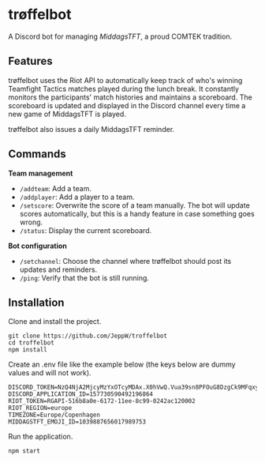# trøffelbot
A Discord bot for managing *MiddagsTFT*, a proud COMTEK tradition.

## Features
trøffelbot uses the Riot API to automatically keep track of who's winning Teamfight Tactics matches played during the lunch break. It constantly monitors the participants' match histories and maintains a scoreboard. The scoreboard is updated and displayed in the Discord channel every time a new game of MiddagsTFT is played.

trøffelbot also issues a daily MiddagsTFT reminder.

## Commands
__Team management__
- `/addteam`: Add a team.
- `/addplayer`: Add a player to a team.
- `/setscore`: Overwrite the score of a team manually. The bot will update scores automatically, but this is a handy feature in case something goes wrong.
- `/status`: Display the current scoreboard.

__Bot configuration__
- `/setchannel`: Choose the channel where trøffelbot should post its updates and reminders.
- `/ping`: Verify that the bot is still running.

## Installation
Clone and install the project.
```
git clone https://github.com/JeppW/troffelbot
cd troffelbot
npm install
```

Create an .env file like the example below (the keys below are dummy values and will not work). 

```
DISCORD_TOKEN=NzQ4NjA2MjcyMzYxOTcyMDAx.X0hVwQ.Vua39sn8PFOuG8DzgCk9MFqxyz4
DISCORD_APPLICATION_ID=157730590492196864
RIOT_TOKEN=RGAPI-516b8a0e-6172-11ee-8c99-0242ac120002
RIOT_REGION=europe
TIMEZONE=Europe/Copenhagen
MIDDAGSTFT_EMOJI_ID=1039887656017989753
```

Run the application.
```
npm start
```